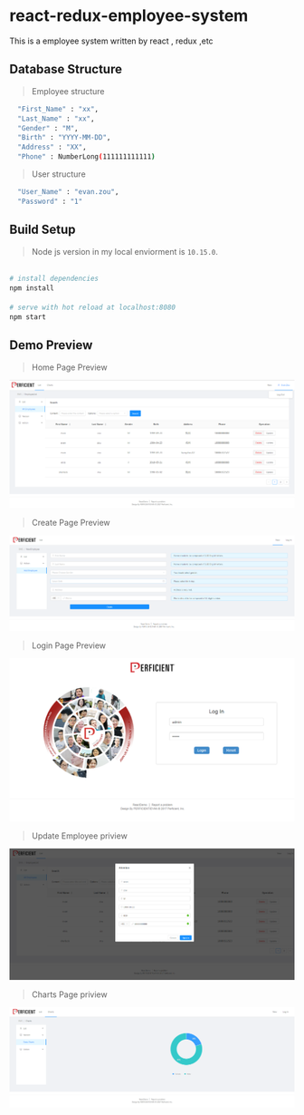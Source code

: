 # react-redux-employee-system

This is a employee system written by react , redux ,etc

## Database Structure

> Employee structure

```bash
  "First_Name" : "xx",
  "Last_Name" : "xx",
  "Gender" : "M",
  "Birth" : "YYYY-MM-DD",
  "Address" : "XX",
  "Phone" : NumberLong(111111111111)
```

> User structure

```bash
  "User_Name" : "evan.zou",
  "Password" : "1"
```

## Build Setup

> Node js version in my local enviorment is `10.15.0`.

```bash

# install dependencies
npm install

# serve with hot reload at localhost:8080
npm start
```

## Demo Preview

> Home Page Preview

![alt text](/app/assets/preview-home.jpg 'Home page preview')

> Create Page Preview

![alt text](/app/assets/preview-new.jpg 'Create page preview')

> Login Page Preview

![alt text](/app/assets/preview-login.jpg 'Login page preview')

> Update Employee priview

![alt text](/app/assets/preview-update.jpg 'Update page preview')

> Charts Page priview

![alt text](/app/assets/preview-chart.jpg 'Charts page preview')

